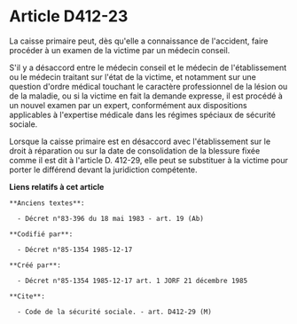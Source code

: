 # Article D412-23

La caisse primaire peut, dès qu'elle a connaissance de l'accident, faire procéder à un examen de la victime par un médecin
conseil. 

S'il y a désaccord entre le médecin conseil et le médecin de l'établissement ou le médecin traitant sur l'état de la victime,
et notamment sur une question d'ordre médical touchant le caractère professionnel de la lésion ou de la maladie, ou si la
victime en fait la demande expresse, il est procédé à un nouvel examen par un expert, conformément aux dispositions
applicables à l'expertise médicale dans les régimes spéciaux de sécurité sociale. 

Lorsque la caisse primaire est en désaccord avec l'établissement sur le droit à réparation ou sur la date de consolidation de
la blessure fixée comme il est dit à l'article D. 412-29, elle peut se substituer à la victime pour porter le différend
devant la juridiction compétente.

**Liens relatifs à cet article**

	**Anciens textes**:

	  - Décret n°83-396 du 18 mai 1983 - art. 19 (Ab)

	**Codifié par**:

	  - Décret n°85-1354 1985-12-17

	**Créé par**:

	  - Décret n°85-1354 1985-12-17 art. 1 JORF 21 décembre 1985

	**Cite**:

	  - Code de la sécurité sociale. - art. D412-29 (M)
